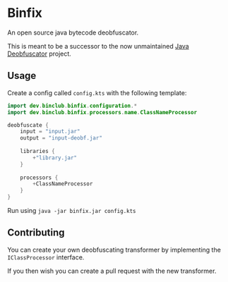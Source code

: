 # Binfix

An open source java bytecode deobfuscator.

This is meant to be a successor to the now unmaintained [Java Deobfuscator](https://github.com/java-deobfuscator/deobfuscator) project.

## Usage
Create a config called `config.kts` with the following template:
```kotlin
import dev.binclub.binfix.configuration.*
import dev.binclub.binfix.processors.name.ClassNameProcessor

deobfuscate {
	input = "input.jar"
	output = "input-deobf.jar"
	
	libraries {
		+"library.jar"
	}
	
	processors {
		+ClassNameProcessor
	}
}

```

Run using `java -jar binfix.jar config.kts`

## Contributing
You can create your own deobfuscating transformer by implementing the `IClassProcessor` interface.

If you then wish you can create a pull request with the new transformer.

